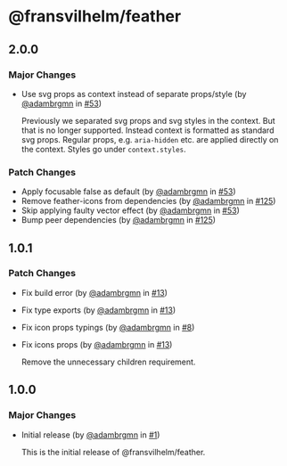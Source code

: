 # @fransvilhelm/feather

## 2.0.0

### Major Changes

- Use svg props as context instead of separate props/style (by [@adambrgmn](https://github.com/adambrgmn) in
  [#53](https://github.com/adambrgmn/fransvilhelm/pull/53))

  Previously we separated svg props and svg styles in the context. But that is no longer supported. Instead context is
  formatted as standard svg props. Regular props, e.g. `aria-hidden` etc. are applied directly on the context. Styles go
  under `context.styles`.

### Patch Changes

- Apply focusable false as default (by [@adambrgmn](https://github.com/adambrgmn) in
  [#53](https://github.com/adambrgmn/fransvilhelm/pull/53))
- Remove feather-icons from dependencies (by [@adambrgmn](https://github.com/adambrgmn) in
  [#125](https://github.com/adambrgmn/fransvilhelm/pull/125))
- Skip applying faulty vector effect (by [@adambrgmn](https://github.com/adambrgmn) in
  [#53](https://github.com/adambrgmn/fransvilhelm/pull/53))
- Bump peer dependencies (by [@adambrgmn](https://github.com/adambrgmn) in
  [#125](https://github.com/adambrgmn/fransvilhelm/pull/125))

## 1.0.1

### Patch Changes

- Fix build error (by [@adambrgmn](https://github.com/adambrgmn) in
  [#13](https://github.com/adambrgmn/fransvilhelm-feather/pull/13))
- Fix type exports (by [@adambrgmn](https://github.com/adambrgmn) in
  [#13](https://github.com/adambrgmn/fransvilhelm-feather/pull/13))
- Fix icon props typings (by [@adambrgmn](https://github.com/adambrgmn) in
  [#8](https://github.com/adambrgmn/fransvilhelm-feather/pull/8))
- Fix icons props (by [@adambrgmn](https://github.com/adambrgmn) in
  [#13](https://github.com/adambrgmn/fransvilhelm-feather/pull/13))

  Remove the unnecessary children requirement.

## 1.0.0

### Major Changes

- Initial release (by [@adambrgmn](https://github.com/adambrgmn) in
  [#1](https://github.com/adambrgmn/fransvilhelm-feather/pull/1))

  This is the initial release of @fransvilhelm/feather.
